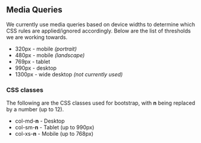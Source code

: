 ## Media Queries

We currently use media queries based on device widths to determine which CSS rules are applied/ignored accordingly. Below are the list of thresholds we are working towards.

* 320px - mobile *(portrait)*
* 480px - mobile *(landscape)*
* 769px - tablet
* 990px - desktop
* 1300px - wide desktop *(not currently used)*

### CSS classes

The following are the CSS classes used for bootstrap, with **n** being replaced by a number (up to 12).

* col-md-**n** - Desktop
* col-sm-**n** - Tablet (up to 990px)
* col-xs-**n** - Mobile (up to 768px)
